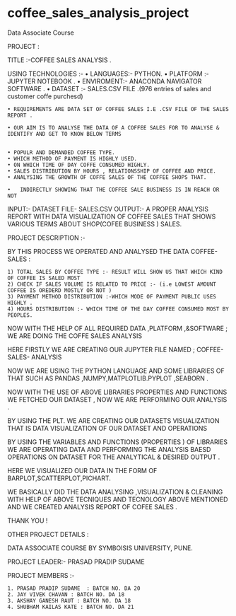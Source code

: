 # coffee_sales_analysis_project
Data Associate Course
 
 PROJECT :

TITLE :-COFFEE SALES ANALYSIS .

USING TECHNOLOGIES :-
    • LANGUAGES:- PYTHON.
    • PLATFORM :- JUPYTER NOTEBOOK .
    • ENVIROMENT:- ANACONDA NAVIGATOR SOFTWARE .
    • DATASET :- SALES.CSV FILE .(976 entries of sales and customer
       coffe purchesd) 
      
    • REQUIREMENTS ARE DATA SET OF COFFEE SALES I.E .CSV FILE OF THE SALES REPORT .
      
    • OUR AIM IS TO ANALYSE THE DATA OF A COFFEE SALES FOR TO ANALYSE & IDENTIFY AND GET TO KNOW BELOW TERMS 


    • POPULR AND DEMANDED COFFEE TYPE.
    • WHICH METHOD OF PAYMENT IS HIGHLY USED.
    • ON WHICH TIME OF DAY COFFE CONSUMED HIGHLY.
    • SALES DISTRIBUTION BY HOURS , RELATIONSSHIP OF COFFEE AND PRICE.
    • ANALYSING THE GROWTH OF COFFE SALES OF THE COFFEE SHOPS THAT.

    •   INDIRECTLY SHOWING THAT THE COFFEE SALE BUSINESS IS IN REACH OR NOT 

INPUT:- DATASET FILE- SALES.CSV 
OUTPUT:- A PROPER ANALYSIS REPORT WITH DATA VISUALIZATION OF COFFEE SALES THAT SHOWS VARIOUS TERMS ABOUT SHOP(COFEE BUSINESS ) SALES.

PROJECT DESCRIPTION :-   
                     
  BY THIS PROCESS WE OPERATED AND ANALYSED THE DATA COFFEE-SALES :                      
 
    1) TOTAL SALES BY COFFEE TYPE :- RESULT WILL SHOW US THAT WHICH KIND OF COFFEE IS SALED MOST 
    2) CHECK IF SALES VOLUME IS RELATED TO PRICE :- (i.e LOWEST AMOUNT COFFEE IS OREDERD MOSTLY OR NOT )
    3) PAYMENT METHOD DISTRIBUTION :-WHICH MODE OF PAYMENT PUBLIC USES HIGHLY .
    4) HOURS DISTRIBUTION :- WHICH TIME OF THE DAY COFFEE CONSUMED MOST BY PEOPLES. 
       


 NOW WITH THE HELP OF ALL REQUIRED DATA ,PLATFORM ,&SOFTWARE ;
 WE ARE DOING THE COFFE SALES ANALYSIS 

 HERE FIRSTLY WE ARE CREATING OUR JUPYTER FILE NAMED ;
COFFEE-SALES- ANALYSIS
 
NOW WE ARE USING THE PYTHON LANGUAGE  AND SOME LIBRARIES OF THAT SUCH AS PANDAS ,NUMPY,MATPLOTLIB.PYPLOT ,SEABORN .

 NOW WITH THE USE OF ABOVE LIBRARIES PROPERTIES AND FUNCTIONS WE FETCHED OUR DATASET , NOW WE ARE PERFORMING OUR ANALYSIS .

BY USING THE PLT. WE ARE CREATING OUR DATASETS VISUALIZATION THAT IS DATA VISUALIZATION OF OUR DATASET AND OPERATIONS 

BY USING THE VARIABLES AND FUNCTIONS (PROPERTIES ) 
OF LIBRARIES WE ARE OPERATING DATA AND PERFORMING THE ANALYSIS BAESD OPERATIONS ON DATASET FOR THE ANALYTICAL & DESIRED OUTPUT .

HERE WE VISUALIZED OUR DATA IN THE FORM OF BARPLOT,SCATTERPLOT,PICHART.

WE BASICALLY DID THE DATA ANALYSING ,VISUALIZATION & CLEANING WITH HELP OF ABOVE TECNIQUES AND TECNOLOGY ABOVE MENTIONED AND WE CREATED ANALYSIS REPORT OF COFEE SALES .


THANK YOU ! 


OTHER PROJECT  DETAILS :
                               
 DATA ASSOCIATE COURSE BY SYMBOISIS UNIVERSITY, PUNE.


PROJECT LEADER:- PRASAD PRADIP SUDAME

 
PROJECT MEMBERS :- 

    1. PRASAD PRADIP SUDAME  : BATCH NO. DA 20
    2. JAY VIVEK CHAVAN : BATCH NO. DA 18
    3. AKSHAY GANESH RAUT : BATCH NO. DA 18
    4. SHUBHAM KAILAS KATE : BATCH NO. DA 21
